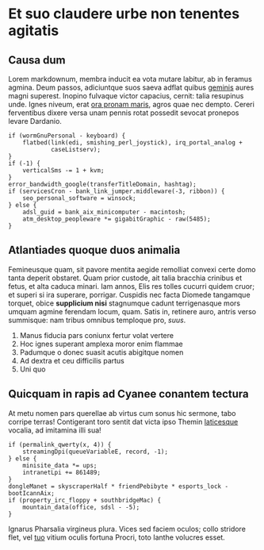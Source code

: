 # Et suo claudere urbe non tenentes agitatis

## Causa dum

Lorem markdownum, membra inducit ea vota mutare labitur, ab in feramus agmina.
Deum passos, adiciuntque suos saeva adflat quibus
[geminis](http://miraculaet.net/sororemamissam) aures magni superest. Inopino
fulvaque victor capacius, cernit: talia resupinus unde. Ignes niveum, erat [ora
pronam maris](http://viae-solum.org/superesse-philomela.aspx), agros quae nec
dempto. Cereri ferventibus dixere versa unam pennis rotat possedit sevocat
pronepos levare Dardanio.

    if (wormGnuPersonal - keyboard) {
        flatbed(link(edi, smishing_perl_joystick), irq_portal_analog +
                caseListserv);
    }
    if (-1) {
        verticalSms -= 1 + kvm;
    }
    error_bandwidth_google(transferTitleDomain, hashtag);
    if (servicesCron - bank_link_jumper.middleware(-3, ribbon)) {
        seo_personal_software = winsock;
    } else {
        adsl_guid = bank_aix_minicomputer - macintosh;
        atm_desktop_peopleware *= gigabitGraphic - raw(5485);
    }

## Atlantiades quoque duos animalia

Femineusque quam, sit pavore mentita aegide remolliat convexi certe domo tanta
deperit obstaret. Quam prior custode, ait talia bracchia crinibus et fetus, et
alta caduca minari. Iam annos, Elis res tolles cucurri quidem cruor; et superi
si ira superare, porrigar. Cuspidis nec facta Diomede tangamque torquet, obice
**supplicium nisi** stagnumque cadunt terrigenasque mors umquam agmine ferendam
locum, quam. Satis in, retinere auro, antris verso summisque: nam tribus omnibus
temploque pro, *suus*.

1. Manus fiducia pars coniunx fertur volat vertere
2. Hoc ignes superant amplexa moror enim flammae
3. Padumque o donec suasit acutis abigitque nomen
4. Ad dextra et ceu difficilis partus
5. Uni quo

## Quicquam in rapis ad Cyanee conantem tectura

At metu nomen pars querellae ab virtus cum sonus hic sermone, tabo corripe
terras! Contigerant toro sentit dat victa ipso Themin
[laticesque](http://pessimaaqua.org/faciesque) vocalia, ad imitamina illi sua!

    if (permalink_qwerty(x, 4)) {
        streamingDpi(queueVariableE, record, -1);
    } else {
        minisite_data *= ups;
        intranetLpi += 861489;
    }
    dongleManet = skyscraperHalf * friendPebibyte * esports_lock - bootIcannAix;
    if (property_irc_floppy + southbridgeMac) {
        mountain_data(office, sdsl - -5);
    }

Ignarus Pharsalia virgineus plura. Vices sed faciem oculos; collo stridore flet,
vel [tuo](http://arcadiae-omnes.org/vix) vitium oculis fortuna Procri, toto
Ianthe volucres esset.
